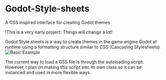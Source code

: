 # Godot-Style-sheets
A CSS inspired interface for creating Godot themes

!This is a very early project. Things will change a lot!

Godot Style sheets is a way to create themes in the game engine Godot at runtime using a formatting structure similar to CSS (Cascading Stylesheets).
![Basic Example](https://github.com/CDcruzCode/Godot-Style-sheets/assets/88635443/dab3f518-b425-4504-b7b1-cf3a48202198)


The current way to load a GSS file is through the autoloading script. However, I plan on making this script into its own class so it can be instanced and used in more flexible ways.
